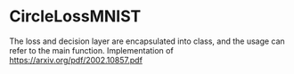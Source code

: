 # CircleLossMNIST
The loss and decision layer are encapsulated into class, and the usage can refer to the main function.
Implementation of https://arxiv.org/pdf/2002.10857.pdf
